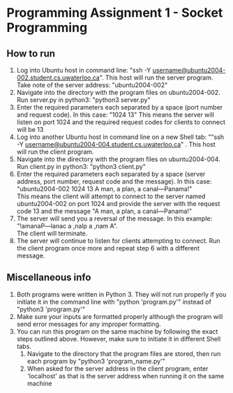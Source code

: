# Programming Assignment 1 - Socket Programming

## How to run
1. Log into Ubuntu host in command line: "ssh -Y username@ubuntu2004-002.student.cs.uwaterloo.ca". This host will run the server program. Take note of the server address: "ubuntu2004-002"
2. Navigate into the directory with the program files on ubuntu2004-002. Run server.py in python3: "python3 server.py"
3. Enter the required parameters each separated by a space (port number and request code). In this case: "1024 13"
This means the server will listen on port 1024 and the required request codes for clients to connect will be 13
4. Log into another Ubuntu host in command line on a new Shell tab: ""ssh -Y username@ubuntu2004-004.student.cs.uwaterloo.ca" . This host will run the client program.
5. Navigate into the directory with the program files on ubuntu2004-004. Run client.py in python3: "python3 client.py"
6. Enter the required parameters each separated by a space (server address, port number, request code and the message). In this case: "ubuntu2004-002 1024 13 A man, a plan, a canal—Panama!"  
This means the client will attempt to connect to the server named ubuntu2004-002 on port 1024 and provide the server with the request code 13 and the message "A man, a plan, a canal—Panama!"
7. The server will send you a reversal of the message. In this example: "!amanaP—lanac a ,nalp a ,nam A".  
The client will terminate.
8. The server will continue to listen for clients attempting to connect. Run the client program once more and repeat step 6 with a different message.

## Miscellaneous info
1. Both programs were written in Python 3. They will not run properly if you initiate it in the command line with "python 'program.py'" instead of "python3 'program.py'"
2. Make sure your inputs are formatted properly although the program will send error messages for any improper formatting.
3. You can run this program on the same machine by following the exact steps outlined above. However, make sure to initiate it in different Shell tabs. 
    1. Navigate to the directory that the program files are stored, then run each program by "python3 'program_name.py'"
    2. When asked for the server address in the client program, enter 'localhost' as that is the server address when running it on the same machine